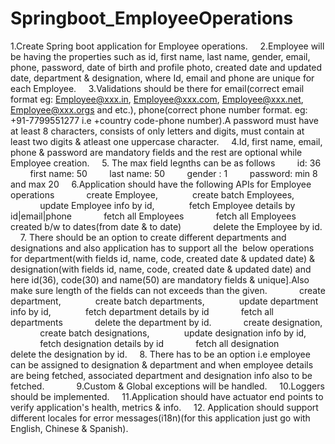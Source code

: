 # Springboot_EmployeeOperations

 1.Create Spring boot application for Employee operations.
    2.Employee will be having the properties such as id, first name, last name, gender, email, phone, password, date of birth and profile photo, created date and updated date, department & designation, where Id, email and phone are unique for each Employee.
    3.Validations should be there for email(correct email format eg: Employee@xxx.in, Employee@xxx.com, Employee@xxx.net, Employee@xxx.orgs and etc.), phone(correct phone number format. eg: +91-7799551277 i.e +country code-phone number).A password must have at least 8 characters, consists of only letters and digits, must contain at least two digits & atleast one uppercase character.
    4.Id, first name, email, phone & password are mandatory fields and the rest are optional while Employee creation.
    5. The max field legnths can be as follows
        id: 36
        first name: 50
        last name: 50
        gender : 1
        password: min 8 and max 20
    6.Application should have the following APIs for Employee operations
            create Employee, 
            create batch Employees, 
            update Employee info by id, 
            fetch Employee details by id|email|phone
            fetch all Employees
            fetch all Employees created b/w to dates(from date & to date)
            delete the Employee by id.
    7. There should be an option to create different departments and designations and also application has to support all the  below operations for department(with fields id, name, code, created date & updated date) & designation(with fields id, name, code, created date & updated date) and here id(36), code(30) and name(50) are mandatory fields & unique].Also make sure length of the fields can not exceeds than the given.
            create department, 
            create batch departments, 
            update department info by id, 
            fetch department details by id
            fetch all departments
            delete the department by id.
            create designation, 
            create batch designations, 
            update designation info by id, 
            fetch designation details by id
            fetch all designation
            delete the designation by id.
    8. There has to be an option i.e employee can be assigned to designation & department and when employee details are being fetched, associated department and designation info also to be fetched.        
    9.Custom & Global exceptions will be handled.
    10.Loggers should be implemented.
    11.Application should have actuator end points to verify application's health, metrics & info.
    12. Application should support different locales for error messages(i18n)(for this application just go with English, Chinese & Spanish).
